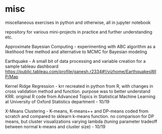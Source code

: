 # misc

miscellaneous exercises in python and otherwise, all in jupyter notebook

repository for various mini-projects in practice and further understanding etc.

Approximate Bayesian Computing - experimenting with ABC algorithm as a likelihood free method and alternative to MCMC for Bayesian modeling

Earthquake - A small bit of data processing and variable creation for a sample tableau dashboard https://public.tableau.com/profile/ganesh.r2334#!/vizhome/EarthquakesWIP/Map

Kernel Ridge Regression - krr recreated in python from R, with changes in cross validation method and function. purpose was to better understand KRR. original R code from Advanced Topics in Statistical Machine Learning at University of Oxford Statistics department - 10/19

X-Means Clustering - K-means, K-means++ and DP-means coded from scratch and compared to sklearn k-means function. no comparison for DP means, but cluster visualizations varying lambda (tuning parameter tradeoff between normal k-means and cluster size) - 10/19
